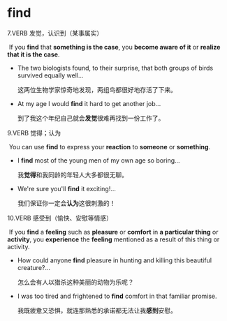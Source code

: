 # find

7.VERB 发觉，认识到（某事属实）

​	If you **find** that **something is the case**, you **become aware of it** or **realize that it is the case**.

- The two biologists found, to their surprise, that both groups of birds survived equally well...

  这两位生物学家惊奇地发现，两组鸟都很好地存活了下来。

- At my age I would **find** it hard to get another job...

  到了我这个年纪自己就会**发觉**很难再找到一份工作了。

9.VERB 觉得；认为

​	You can use **find** to express your **reaction** to **someone** or **something**.

- I **find** most of the young men of my own age so boring...

  我**觉得**和我同龄的年轻人大多都很无聊。

- We're sure you'll **find** it exciting!...

  我们保证你一定会**认为**这很刺激的！

10.VERB 感受到（愉快、安慰等情感）

​	If you **find** a **feeling** such as **pleasure** or **comfort** in **a particular thing** or **activity**, you **experience** the **feeling** mentioned as a result of this thing or activity.

- How could anyone **find** pleasure in hunting and killing this beautiful creature?...

  怎么会有人以猎杀这种美丽的动物为乐呢？

- I was too tired and frightened to **find** comfort in that familiar promise.

  我既疲惫又恐惧，就连那熟悉的承诺都无法让我**感到**安慰。













